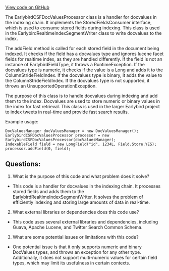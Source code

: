 [View code on GitHub](https://github.com/misbahsy/the-algorithm/src/java/com/twitter/search/core/earlybird/index/inverted/EarlybirdCSFDocValuesProcessor.java)

The EarlybirdCSFDocValuesProcessor class is a handler for docvalues in the indexing chain. It implements the StoredFieldsConsumer interface, which is used to consume stored fields during indexing. This class is used in the EarlybirdRealtimeIndexSegmentWriter class to write docvalues to the index.

The addField method is called for each stored field in the document being indexed. It checks if the field has a docvalues type and ignores lucene facet fields for realtime index, as they are handled differently. If the field is not an instance of EarlybirdFieldType, it throws a RuntimeException. If the docvalues type is numeric, it checks if the value is a Long and adds it to the ColumnStrideFieldIndex. If the docvalues type is binary, it adds the value to the ColumnStrideFieldIndex. If the docvalues type is not supported, it throws an UnsupportedOperationException.

The purpose of this class is to handle docvalues during indexing and add them to the index. Docvalues are used to store numeric or binary values in the index for fast retrieval. This class is used in the larger Earlybird project to index tweets in real-time and provide fast search results. 

Example usage:

```
DocValuesManager docValuesManager = new DocValuesManager();
EarlybirdCSFDocValuesProcessor processor = new EarlybirdCSFDocValuesProcessor(docValuesManager);
IndexableField field = new LongField("id", 1234L, Field.Store.YES);
processor.addField(0, field);
```
## Questions: 
 1. What is the purpose of this code and what problem does it solve?
- This code is a handler for docvalues in the indexing chain. It processes stored fields and adds them to the EarlybirdRealtimeIndexSegmentWriter. It solves the problem of efficiently indexing and storing large amounts of data in real-time.

2. What external libraries or dependencies does this code use?
- This code uses several external libraries and dependencies, including Guava, Apache Lucene, and Twitter Search Common Schema.

3. What are some potential issues or limitations with this code?
- One potential issue is that it only supports numeric and binary DocValues types, and throws an exception for any other type. Additionally, it does not support multi-numeric values for certain field types, which may limit its usefulness in certain contexts.